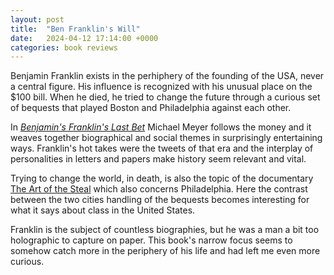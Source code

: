 ```yaml
---
layout: post
title:  "Ben Franklin's Will"
date:   2024-04-12 17:14:00 +0000
categories: book reviews
---
```


Benjamin Franklin exists in the perhiphery of the founding of the USA, never a
central figure. His influence is recognized with his unusual place on the $100 bill.
When he died, he tried to change the future through
a curious set of bequests that played Boston and Philadelphia against each other.

In [_Benjamin's Franklin's Last Bet_](https://www.harpercollins.com/products/benjamin-franklins-last-bet-michael-meyer?variant=40828366028834)
Michael Meyer follows the money and it
weaves together biographical and social themes in surprisingly entertaining
ways. Franklin's hot takes were the tweets of that era and the interplay
of personalities in letters and papers make history seem relevant and vital.

Trying to change the world, in death, is also the topic of the documentary
[The Art of the Steal](https://en.wikipedia.org/wiki/The_Art_of_the_Steal_%282009_film%29)
which also concerns Philadelphia. Here the contrast between the two cities
handling of the bequests becomes interesting for what it says about class in
the United States.

Franklin is the subject of countless biographies, but he was a man a bit
too holographic to capture on paper. This book's narrow focus seems
to somehow catch more in the periphery of his life and had left me even more
curious.

